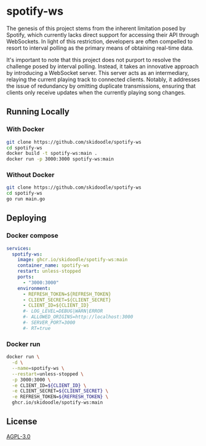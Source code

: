 # spotify-ws

The genesis of this project stems from the inherent limitation posed by Spotify, which currently lacks direct support for accessing their API through WebSockets. In light of this restriction, developers are often compelled to resort to interval polling as the primary means of obtaining real-time data.

It's important to note that this project does not purport to resolve the challenge posed by interval polling. Instead, it takes an innovative approach by introducing a WebSocket server. This server acts as an intermediary, relaying the current playing track to connected clients. Notably, it addresses the issue of redundancy by omitting duplicate transmissions, ensuring that clients only receive updates when the currently playing song changes.

## Running Locally

### With Docker

```sh
git clone https://github.com/skidoodle/spotify-ws
cd spotify-ws
docker build -t spotify-ws:main .
docker run -p 3000:3000 spotify-ws:main
```

### Without Docker

```sh
git clone https://github.com/skidoodle/spotify-ws
cd spotify-ws
go run main.go
```

## Deploying

### Docker compose

```yaml
services:
  spotify-ws:
    image: ghcr.io/skidoodle/spotify-ws:main
    container_name: spotify-ws
    restart: unless-stopped
    ports:
      - "3000:3000"
    environment:
      - REFRESH_TOKEN=${REFRESH_TOKEN}
      - CLIENT_SECRET=${CLIENT_SECRET}
      - CLIENT_ID=${CLIENT_ID}
      #- LOG_LEVEL=DEBUG|WARN|ERROR
      #- ALLOWED_ORIGINS=http://localhost:3000
      #- SERVER_PORT=3000
      #- RT=true
```

### Docker run

```sh
docker run \
  -d \
  --name=spotify-ws \
  --restart=unless-stopped \
  -p 3000:3000 \
  -e CLIENT_ID=${CLIENT_ID} \
  -e CLIENT_SECRET=${CLIENT_SECRET} \
  -e REFRESH_TOKEN=${REFRESH_TOKEN} \
  ghcr.io/skidoodle/spotify-ws:main
```

## License

[AGPL-3.0](https://github.com/skidoodle/spotify-ws/blob/main/license)
